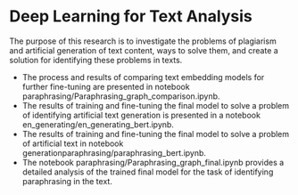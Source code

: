 # Deep Learning for Text Analysis

The purpose of this research is to investigate the problems of plagiarism and artificial generation of text content, ways to solve them, and create a solution for identifying these problems in texts.

* The process and results of comparing text embedding models for further fine-tuning are presented in notebook paraphrasing/Paraphrasing_graph_comparison.ipynb.
* The results of training and fine-tuning the final model to solve a problem of identifying artificial text generation is presented in a notebook en_generating/en_generating_bert.ipynb.
* The results of training and fine-tuning the final model to solve a problem of artificial text in notebook generationparaphrasing/paraphrasing_bert.ipynb.
* The notebook paraphrasing/Paraphrasing_graph_final.ipynb  provides a detailed analysis of the trained final model for the task of identifying paraphrasing in the text.

